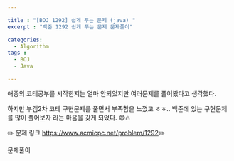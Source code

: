 ```yaml
---

title : "[BOJ 1292] 쉽게 푸는 문제 (java) "
excerpt : "백준 1292 쉽게 푸는 문제 문제풀이"

categories:
  - Algorithm
tags :
  - BOJ 
  - Java

---
```


애증의 코테공부를 시작한지는 얼마 안되었지만 여러문제를 풀어봤다고 생각했다. 

하지만 부캠2차 코테 구현문제를 풀면서 부족함을 느꼈고 ㅎㅎ.. 백준에 있는 구현문제를 많이 풀어보자 라는 마음을 갖게 되었다. 😄🔥  


:pencil2: 문제 링크 <https://www.acmicpc.net/problem/1292>:pencil2:

문제풀이

<script src="https://gist.github.com/leejieun1121/f5bfd6953a78f7c747ccb2ed3510f2d2.js"></script>
